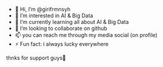 - 👋 Hi, I’m @girifrmnsyh
- 👀 I’m interested in AI & Big Data
- 🌱 I’m currently learning all about AI & Big Data
- 💞️ I’m looking to collaborate on github
- 📫 you can reach me through my media social (on profile)
- ⚡ Fun fact: i always lucky everywhere
  
thnks for support guys🙌
